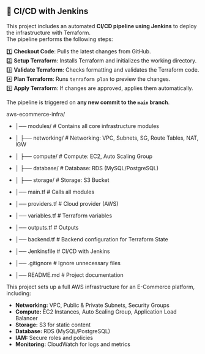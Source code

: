 ## 🚀 CI/CD with Jenkins

This project includes an automated **CI/CD pipeline using Jenkins** to deploy the infrastructure with Terraform.  
The pipeline performs the following steps:

1️⃣ **Checkout Code**: Pulls the latest changes from GitHub.  
2️⃣ **Setup Terraform**: Installs Terraform and initializes the working directory.  
3️⃣ **Validate Terraform**: Checks formatting and validates the Terraform code.  
4️⃣ **Plan Terraform**: Runs `terraform plan` to preview the changes.  
5️⃣ **Apply Terraform**: If changes are approved, applies them automatically.  

The pipeline is triggered on **any new commit to the `main` branch**.  

aws-ecommerce-infra/
- │── modules/          # Contains all core infrastructure modules
- │   ├── networking/   # Networking: VPC, Subnets, SG, Route Tables, NAT, IGW
- │   ├── compute/      # Compute: EC2, Auto Scaling Group
- │   ├── database/     # Database: RDS (MySQL/PostgreSQL)
- │   ├── storage/      # Storage: S3 Bucket

- │── main.tf           # Calls all modules
- │── providers.tf      # Cloud provider (AWS)
- │── variables.tf      # Terraform variables
- │── outputs.tf        # Outputs
- │── backend.tf        # Backend configuration for Terraform State
- │── Jenkinsfile       # CI/CD with Jenkins
- │── .gitignore        # Ignore unnecessary files
- │── README.md         # Project documentation

This project sets up a full AWS infrastructure for an E-Commerce platform, including:

- **Networking:** VPC, Public & Private Subnets, Security Groups
- **Compute:** EC2 Instances, Auto Scaling Group, Application Load Balancer
- **Storage:** S3 for static content
- **Database:** RDS (MySQL/PostgreSQL)
- **IAM:** Secure roles and policies
- **Monitoring:** CloudWatch for logs and metrics


